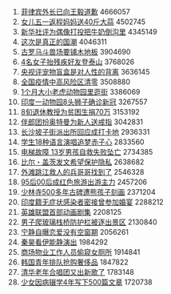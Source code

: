 1. [菲律宾外长已向王毅道歉](http://www.baidu.com/baidu?cl=3&tn=SE_baiduhomet8_jmjb7mjw&rsv_dl=fyb_top&fr=top1000&wd=%B7%C6%C2%C9%B1%F6%CD%E2%B3%A4%D2%D1%CF%F2%CD%F5%D2%E3%B5%C0%C7%B8) 4666057
1. [女儿五一返程妈妈送40斤大蒜](http://www.baidu.com/baidu?cl=3&tn=SE_baiduhomet8_jmjb7mjw&rsv_dl=fyb_top&fr=top1000&wd=%C5%AE%B6%F9%CE%E5%D2%BB%B7%B5%B3%CC%C2%E8%C2%E8%CB%CD40%BD%EF%B4%F3%CB%E2) 4502745
1. [新华社评为偶像打投把牛奶倒沟里](http://www.baidu.com/baidu?cl=3&tn=SE_baiduhomet8_jmjb7mjw&rsv_dl=fyb_top&fr=top1000&wd=%D0%C2%BB%AA%C9%E7%C6%C0%CE%AA%C5%BC%CF%F1%B4%F2%CD%B6%B0%D1%C5%A3%C4%CC%B5%B9%B9%B5%C0%EF) 4345149
1. [这次是真正的国潮](http://www.baidu.com/baidu?cl=3&tn=SE_baiduhomet8_jmjb7mjw&rsv_dl=fyb_top&fr=top1000&wd=%D5%E2%B4%CE%CA%C7%D5%E6%D5%FD%B5%C4%B9%FA%B3%B1) 4046311
1. [古罗马斗兽场要铺木地板](http://www.baidu.com/baidu?cl=3&tn=SE_baiduhomet8_jmjb7mjw&rsv_dl=fyb_top&fr=top1000&wd=%B9%C5%C2%DE%C2%ED%B6%B7%CA%DE%B3%A1%D2%AA%C6%CC%C4%BE%B5%D8%B0%E5) 3904690
1. [4名女子抬残疾好友登泰山](http://www.baidu.com/baidu?cl=3&tn=SE_baiduhomet8_jmjb7mjw&rsv_dl=fyb_top&fr=top1000&wd=4%C3%FB%C5%AE%D7%D3%CC%A7%B2%D0%BC%B2%BA%C3%D3%D1%B5%C7%CC%A9%C9%BD) 3768026
1. [央视评宠物盲盒是对人性的背离](http://www.baidu.com/baidu?cl=3&tn=SE_baiduhomet8_jmjb7mjw&rsv_dl=fyb_top&fr=top1000&wd=%D1%EB%CA%D3%C6%C0%B3%E8%CE%EF%C3%A4%BA%D0%CA%C7%B6%D4%C8%CB%D0%D4%B5%C4%B1%B3%C0%EB) 3636145
1. [全国疫情中高风险区清零](http://www.baidu.com/baidu?cl=3&tn=SE_baiduhomet8_jmjb7mjw&rsv_dl=fyb_top&fr=top1000&wd=%C8%AB%B9%FA%D2%DF%C7%E9%D6%D0%B8%DF%B7%E7%CF%D5%C7%F8%C7%E5%C1%E3) 3508880
1. [1个月大小老虎动物园里逛街](http://www.baidu.com/baidu?cl=3&tn=SE_baiduhomet8_jmjb7mjw&rsv_dl=fyb_top&fr=top1000&wd=1%B8%F6%D4%C2%B4%F3%D0%A1%C0%CF%BB%A2%B6%AF%CE%EF%D4%B0%C0%EF%B9%E4%BD%D6) 3386069
1. [印度一动物园8头狮子确诊新冠](http://www.baidu.com/baidu?cl=3&tn=SE_baiduhomet8_jmjb7mjw&rsv_dl=fyb_top&fr=top1000&wd=%D3%A1%B6%C8%D2%BB%B6%AF%CE%EF%D4%B08%CD%B7%CA%A8%D7%D3%C8%B7%D5%EF%D0%C2%B9%DA) 3267557
1. [8旬退休教授为贫困生捐70万](http://www.baidu.com/baidu?cl=3&tn=SE_baiduhomet8_jmjb7mjw&rsv_dl=fyb_top&fr=top1000&wd=8%D1%AE%CD%CB%D0%DD%BD%CC%CA%DA%CE%AA%C6%B6%C0%A7%C9%FA%BE%E870%CD%F2) 3153192
1. [伴郎团扮奥特曼为新人送戒指](http://www.baidu.com/baidu?cl=3&tn=SE_baiduhomet8_jmjb7mjw&rsv_dl=fyb_top&fr=top1000&wd=%B0%E9%C0%C9%CD%C5%B0%E7%B0%C2%CC%D8%C2%FC%CE%AA%D0%C2%C8%CB%CB%CD%BD%E4%D6%B8) 3042831
1. [长沙坡子街派出所回应成打卡地](http://www.baidu.com/baidu?cl=3&tn=SE_baiduhomet8_jmjb7mjw&rsv_dl=fyb_top&fr=top1000&wd=%B3%A4%C9%B3%C6%C2%D7%D3%BD%D6%C5%C9%B3%F6%CB%F9%BB%D8%D3%A6%B3%C9%B4%F2%BF%A8%B5%D8) 2936331
1. [学生18种语言演唱追梦赤子心](http://www.baidu.com/baidu?cl=3&tn=SE_baiduhomet8_jmjb7mjw&rsv_dl=fyb_top&fr=top1000&wd=%D1%A7%C9%FA18%D6%D6%D3%EF%D1%D4%D1%DD%B3%AA%D7%B7%C3%CE%B3%E0%D7%D3%D0%C4) 2833560
1. [电梯故障 13岁男孩自救失败坠亡](http://www.baidu.com/baidu?cl=3&tn=SE_baiduhomet8_jmjb7mjw&rsv_dl=fyb_top&fr=top1000&wd=%B5%E7%CC%DD%B9%CA%D5%CF%2013%CB%EA%C4%D0%BA%A2%D7%D4%BE%C8%CA%A7%B0%DC%D7%B9%CD%F6) 2734385
1. [比尔・盖茨发文希望保护隐私](http://www.baidu.com/baidu?cl=3&tn=SE_baiduhomet8_jmjb7mjw&rsv_dl=fyb_top&fr=top1000&wd=%B1%C8%B6%FB%A1%A4%B8%C7%B4%C4%B7%A2%CE%C4%CF%A3%CD%FB%B1%A3%BB%A4%D2%FE%CB%BD) 2638682
1. [外滩跳江救人的兵哥哥找到了](http://www.baidu.com/baidu?cl=3&tn=SE_baiduhomet8_jmjb7mjw&rsv_dl=fyb_top&fr=top1000&wd=%CD%E2%CC%B2%CC%F8%BD%AD%BE%C8%C8%CB%B5%C4%B1%F8%B8%E7%B8%E7%D5%D2%B5%BD%C1%CB) 2546328
1. [95后00后成红色旅游出游主力](http://www.baidu.com/baidu?cl=3&tn=SE_baiduhomet8_jmjb7mjw&rsv_dl=fyb_top&fr=top1000&wd=95%BA%F300%BA%F3%B3%C9%BA%EC%C9%AB%C2%C3%D3%CE%B3%F6%D3%CE%D6%F7%C1%A6) 2457206
1. [少林寺500多年古碑遭熊孩子刻画](http://www.baidu.com/baidu?cl=3&tn=SE_baiduhomet8_jmjb7mjw&rsv_dl=fyb_top&fr=top1000&wd=%C9%D9%C1%D6%CB%C2500%B6%E0%C4%EA%B9%C5%B1%AE%D4%E2%D0%DC%BA%A2%D7%D3%BF%CC%BB%AD) 2371204
1. [印度籍无症状感染者密接曾参加婚宴](http://www.baidu.com/baidu?cl=3&tn=SE_baiduhomet8_jmjb7mjw&rsv_dl=fyb_top&fr=top1000&wd=%D3%A1%B6%C8%BC%AE%CE%DE%D6%A2%D7%B4%B8%D0%C8%BE%D5%DF%C3%DC%BD%D3%D4%F8%B2%CE%BC%D3%BB%E9%D1%E7) 2288212
1. [英雄联盟首部动画剧集](http://www.baidu.com/baidu?cl=3&tn=SE_baiduhomet8_jmjb7mjw&rsv_dl=fyb_top&fr=top1000&wd=%D3%A2%D0%DB%C1%AA%C3%CB%CA%D7%B2%BF%B6%AF%BB%AD%BE%E7%BC%AF) 2208125
1. [男子爬玻璃栈桥防护栏被逐出景区](http://www.baidu.com/baidu?cl=3&tn=SE_baiduhomet8_jmjb7mjw&rsv_dl=fyb_top&fr=top1000&wd=%C4%D0%D7%D3%C5%C0%B2%A3%C1%A7%D5%BB%C7%C5%B7%C0%BB%A4%C0%B8%B1%BB%D6%F0%B3%F6%BE%B0%C7%F8) 2130840
1. [宁静自曝恋爱没有空窗期](http://www.baidu.com/baidu?cl=3&tn=SE_baiduhomet8_jmjb7mjw&rsv_dl=fyb_top&fr=top1000&wd=%C4%FE%BE%B2%D7%D4%C6%D8%C1%B5%B0%AE%C3%BB%D3%D0%BF%D5%B4%B0%C6%DA) 2056261
1. [秦昊看伊能静演出](http://www.baidu.com/baidu?cl=3&tn=SE_baiduhomet8_jmjb7mjw&rsv_dl=fyb_top&fr=top1000&wd=%C7%D8%EA%BB%BF%B4%D2%C1%C4%DC%BE%B2%D1%DD%B3%F6) 1984292
1. [商场物业工作人员偷窥女厕所](http://www.baidu.com/baidu?cl=3&tn=SE_baiduhomet8_jmjb7mjw&rsv_dl=fyb_top&fr=top1000&wd=%C9%CC%B3%A1%CE%EF%D2%B5%B9%A4%D7%F7%C8%CB%D4%B1%CD%B5%BF%FA%C5%AE%B2%DE%CB%F9) 1914841
1. [韩国青年排队抢购奢侈品](http://www.baidu.com/baidu?cl=3&tn=SE_baiduhomet8_jmjb7mjw&rsv_dl=fyb_top&fr=top1000&wd=%BA%AB%B9%FA%C7%E0%C4%EA%C5%C5%B6%D3%C7%C0%B9%BA%C9%DD%B3%DE%C6%B7) 1847822
1. [清华老年合唱团又出新歌了](http://www.baidu.com/baidu?cl=3&tn=SE_baiduhomet8_jmjb7mjw&rsv_dl=fyb_top&fr=top1000&wd=%C7%E5%BB%AA%C0%CF%C4%EA%BA%CF%B3%AA%CD%C5%D3%D6%B3%F6%D0%C2%B8%E8%C1%CB) 1783148
1. [少女因病辍学4年写下500篇文章](http://www.baidu.com/baidu?cl=3&tn=SE_baiduhomet8_jmjb7mjw&rsv_dl=fyb_top&fr=top1000&wd=%C9%D9%C5%AE%D2%F2%B2%A1%EA%A1%D1%A74%C4%EA%D0%B4%CF%C2500%C6%AA%CE%C4%D5%C2) 1720738